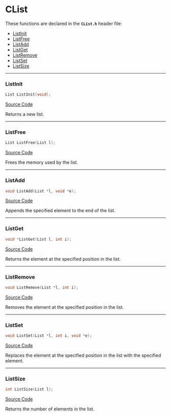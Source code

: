 # CList

These functions are declared in the **```CList.h```** header file:

* [ListInit](#listinit)
* [ListFree](#listfree)
* [ListAdd](#listadd)
* [ListGet](#listget)
* [ListRemove](#listremove)
* [ListSet](#listset)
* [ListSize](#listsize)

___

### ListInit

```c
List ListInit(void);
```

[Source Code](https://github.com/EdsonOnildoJR/CPack/blob/d7360aeab7d9f135db6c2c9460d9a78c44bc179d/src/CPack/CList/CList.c#L12)

Returns a new list.

___

### ListFree
```c
List ListFree(List l);
```

[Source Code](https://github.com/EdsonOnildoJR/CPack/blob/d7360aeab7d9f135db6c2c9460d9a78c44bc179d/src/CPack/CList/CList.c#L29)

Frees the memory used by the list.

___

### ListAdd

```c
void ListAdd(List *l, void *e);
```

[Source Code](https://github.com/EdsonOnildoJR/CPack/blob/d7360aeab7d9f135db6c2c9460d9a78c44bc179d/src/CPack/CList/CList.c#L37)

Appends the specified element to the end of the list.

___

### ListGet

```c
void *ListGet(List l, int i);
```

[Source Code](https://github.com/EdsonOnildoJR/CPack/blob/d7360aeab7d9f135db6c2c9460d9a78c44bc179d/src/CPack/CList/CList.c#L43)

Returns the element at the specified position in the list.

___

### ListRemove

```c
void ListRemove(List *l, int i);
```

[Source Code](https://github.com/EdsonOnildoJR/CPack/blob/d7360aeab7d9f135db6c2c9460d9a78c44bc179d/src/CPack/CList/CList.c#L48)

Removes the element at the specified position in the list.

___

### ListSet

```c
void ListSet(List *l, int i, void *e);
```

[Source Code](https://github.com/EdsonOnildoJR/CPack/blob/d7360aeab7d9f135db6c2c9460d9a78c44bc179d/src/CPack/CList/CList.c#L54)

Replaces the element at the specified position in the list with the specified element.

___

### ListSize

```c
int ListSize(List l);
```

[Source Code](https://github.com/EdsonOnildoJR/CPack/blob/d7360aeab7d9f135db6c2c9460d9a78c44bc179d/src/CPack/CList/CList.c#L59)

Returns the number of elements in the list.